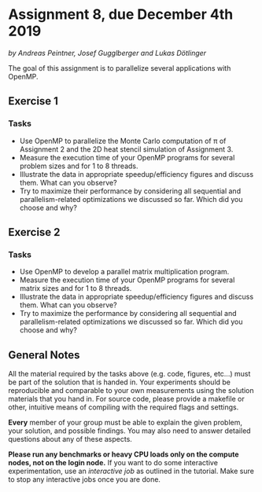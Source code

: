 # Assignment 8, due December 4th 2019

*by Andreas Peintner, Josef Gugglberger and Lukas Dötlinger*

The goal of this assignment is to parallelize several applications with OpenMP.

## Exercise 1

### Tasks

- Use OpenMP to parallelize the Monte Carlo computation of π of Assignment 2 and the 2D heat stencil simulation of Assignment 3.
- Measure the execution time of your OpenMP programs for several problem sizes and for 1 to 8 threads.
- Illustrate the data in appropriate speedup/efficiency figures and discuss them. What can you observe?
- Try to maximize their performance by considering all sequential and parallelism-related optimizations we discussed so far. Which did you choose and why?

## Exercise 2

### Tasks

- Use OpenMP to develop a parallel matrix multiplication program.
- Measure the execution time of your OpenMP programs for several matrix sizes and for 1 to 8 threads.
- Illustrate the data in appropriate speedup/efficiency figures and discuss them. What can you observe?
- Try to maximize the performance by considering all sequential and parallelism-related optimizations we discussed so far. Which did you choose and why?

## General Notes

All the material required by the tasks above (e.g. code, figures, etc...) must be part of the solution that is handed in. Your experiments should be reproducible and comparable to your own measurements using the solution materials that you hand in. For source code, please provide a makefile or other, intuitive means of compiling with the required flags and settings.

**Every** member of your group must be able to explain the given problem, your solution, and possible findings. You may also need to answer detailed questions about any of these aspects.

**Please run any benchmarks or heavy CPU loads only on the compute nodes, not on the login node.**
If you want to do some interactive experimentation, use an *interactive job* as outlined in the tutorial. Make sure to stop any interactive jobs once you are done.